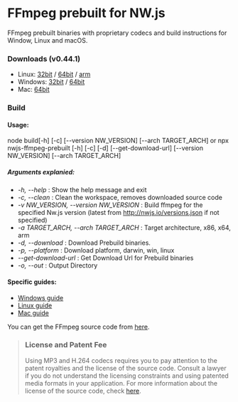 
# FFmpeg prebuilt for NW.js


FFmpeg prebuilt binaries with proprietary codecs and build instructions for Window, Linux and macOS.


### Downloads (v0.44.1)
- Linux: [32bit](https://github.com/iteufel/nwjs-ffmpeg-prebuilt/releases/download/0.44.1/0.44.1-linux-ia32.zip) / [64bit](https://github.com/iteufel/nwjs-ffmpeg-prebuilt/releases/download/0.44.1/0.44.1-linux-x64.zip) / [arm](https://github.com/iteufel/nwjs-ffmpeg-prebuilt/releases/download/0.44.1/0.44.1-linux-arm.zip)
- Windows: [32bit](https://github.com/iteufel/nwjs-ffmpeg-prebuilt/releases/download/0.44.1/0.44.1-win-ia32.zip) / [64bit](https://github.com/iteufel/nwjs-ffmpeg-prebuilt/releases/download/0.44.1/0.44.1-win-x64.zip)
- Mac: [64bit](https://github.com/iteufel/nwjs-ffmpeg-prebuilt/releases/download/0.44.1/0.44.1-osx-x64.zip)

### Build

#### Usage:

node build[-h] [-c] [--version NW_VERSION] [--arch TARGET_ARCH]
or
npx nwjs-ffmpeg-prebuilt [-h] [-c] [-d] [--get-download-url] [--version NW_VERSION] [--arch TARGET_ARCH]
##### Arguments explanied:

-  *-h, --help* : Show the help message and exit
-  *-c, --clean* : Clean the workspace, removes downloaded source code
-  *-v NW_VERSION, --version NW_VERSION* : Build ffmpeg for the specified Nw.js version (latest from http://nwjs.io/versions.json if not specified)
-  *-a TARGET_ARCH, --arch TARGET_ARCH* : Target architecture, x86, x64, arm
-  *-d, --download* : Download Prebuild binaries.
-  *-p, --platform* : Download platform, darwin, win, linux
-  *--get-download-url* : Get Download Url for Prebuild binaries
-  *-o, --out* : Output Directory

#### Specific guides:

- [Windows guide](guides/build_windows.md)
- [Linux guide](guides/build_linux.md)
- [Mac guide](guides/build_mac.md)

You can get the FFmpeg source code from [here](https://chromium.googlesource.com/chromium/third_party/ffmpeg).

>### License and Patent Fee
> Using MP3 and H.264 codecs requires you to pay attention to the patent royalties and the license of the source code. Consult a lawyer if you do not understand the licensing constraints and using patented media formats in your application. For more information about the license of the source code, check [here](https://chromium.googlesource.com/chromium/third_party/ffmpeg.git/+/master/CREDITS.chromium).
